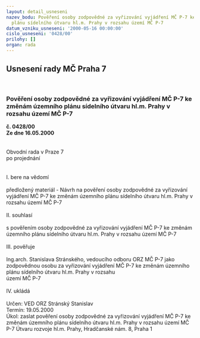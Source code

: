 ```yaml
---
layout: detail_usneseni
nazev_bodu: Pověření osoby zodpovědné za vyřizování vyjádření MČ P-7 ke změnám územního
  plánu sídelního útvaru hl.m. Prahy v rozsahu území MČ P-7
datum_vzniku_usneseni: '2000-05-16 00:00:00'
cislo_usneseni: '0428/00'
prilohy: []
organ: rada
---
```

<div id="ucUsn_pList" class="usn">
	<span><h2>Usnesení rady MČ Praha 7 </h2>
<br></span><div class="standBody">
<span><h3>Pověření osoby zodpovědné za vyřizování vyjádření MČ P-7 ke změnám územního plánu sídelního útvaru hl.m. Prahy v rozsahu území MČ P-7</h3></span><div class="center">
		<strong>č. 0428/00</strong><br>
	</div>
<div class="center">
		<strong>Ze dne 16.05.2000</strong><br><br>
	</div>     <br>Obvodní rada v Praze 7<br>po projednání<br><br><br>I.	bere na vědomí<br><br> předložený materiál - Návrh na pověření osoby zodpovědné za vyřizování vyjádření MČ P-7 ke změnám územního plánu sídelního útvaru hl.m. Prahy v rozsahu území MČ P-7<br><br>II.	souhlasí <br><br>s pověřením osoby zodpovědné za vyřizování vyjádření MČ P-7 ke změnám územního plánu sídelního útvaru hl.m. Prahy v rozsahu území MČ P-7<br><br>III.	pověřuje <br><br>Ing.arch. Stanislava Stránského, vedoucího odboru ORZ MČ P-7 jako zodpovědnou osobu za vyřizování vyjádření MČ P-7 ke změnám územního plánu sídelního útvaru hl.m. Prahy v rozsahu<br>území MČ P-7 <br><br>IV.	ukládá <br><br> Určen:	     	VED ORZ  Stránský Stanislav<br>Termín: 19.05.2000<br>Úkol:	zaslat pověření osoby zodpovědné za vyřizování vyjádření MČ P-7 ke změnám územního plánu sídelního útvaru hl.m. Prahy v rozsahu území MČ P-7 Útvaru rozvoje hl.m. Prahy, Hradčanské nám. 8, Praha 1   <br>  <br>
</div>
</div>